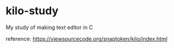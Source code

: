# kilo-study

My study of making text editor in C

reference: https://viewsourcecode.org/snaptoken/kilo/index.html
